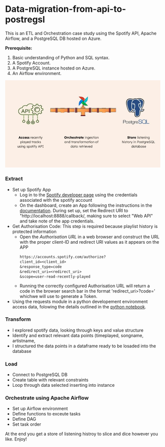 # Data-migration-from-api-to-postregsl
This is an ETL and Orchestration case study using the Spotify API, Apache Airflow, and a PostgreSQL DB hosted on Azure.

**Prerequisite:**
1. Basic understanding of Python and SQL syntax.  
2. A Spotify Account.
3. A PostgreSQL instance hosted on Azure.
4. An Airflow environment.

![Visual representation of data flow; from API throw Airflow pipeline to PostgreSQL DB](/assets/ETL_Overview.jpg "Process Architecture")

### Extract
- Set up Spotify App
  - Log in to the [Spotify developer page](developer.spotify.com) using the credentials associated with the spotify account
  - On the dashboard, create an App following the instructions in the [documentation](developer.spotify.com/documentation/web-api).
    During set up, set the Redirect URI to "http://localhost:8888/callback/, making sure to select "Web API" and take note of the app credentials.
- Get Authorisation Code: This step is required because playlist history is protected information
  - Open the *Authorisation URL* in a web browser and construct the URL with the proper  client-ID and redirect URI values as it appears on the APP
    ```
    https://accounts.spotify.com/authorize?
    client_id=<client_id>
    &response_type=code
    &redirect_uri=<redirect_uri>
    &scope=user-read-recently-played
    ```
  - Running the correctly configured Authorisation URL will return a code in the browser search bar in the format 'redirect_uri>?code=<authorisation-code>'
    whichwe will use to generate a Token. 
- Using the requests module in a python developement environment access data, folowing the details outlined in the [python notebook](#).

### Transform
* I explored spotify data, looking through keys and value structure
* Identify and extract relevant data points (timeplayed, songname, artistname, 
* I structured the data points in a dataframe ready to be losaded into the database

### Load
* Connect to PostgreSQL DB
* Create table with relevant constraints
* Loop through data selected inserting into instance

### Orchestrate using Apache Airflow
*  Set up Airflow environment
*  Define functions to exceute tasks
*  Define DAG
*  Set task order

At the end you get a store of listening histroy to slice and dice however you like. Enjoy!
